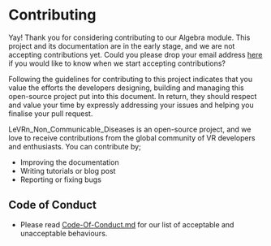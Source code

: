# Contributing
Yay! Thank you for considering contributing to our Algebra module. This project and its documentation are in the early stage, and we are not accepting contributions yet. Could you please drop your email address [here](https://mail.google.com/mail/u/0/?view=cm&fs=1&tf=1&source=mailto&to=hello@imisi3d.com) if you would like to know when we start accepting contributions?

Following the guidelines for contributing to this project indicates that you value the efforts the developers designing, building and managing this open-source project put into this document. In return, they should respect and value your time by expressly addressing your issues and helping you finalise your pull request.

LeVRn_Non_Communicable_Diseases is an open-source project, and we love to receive contributions from the global community of VR developers and enthusiasts. You can contribute by;
- Improving the documentation
- Writing tutorials or blog post
- Reporting or fixing bugs

## Code of Conduct
- Please read [Code-Of-Conduct.md](https://github.com/Imisi3D/LeVRn_Non_Communicable_Diseases/blob/master/Code%20of%20Conduct.md) for our list of acceptable and unacceptable behaviours.
